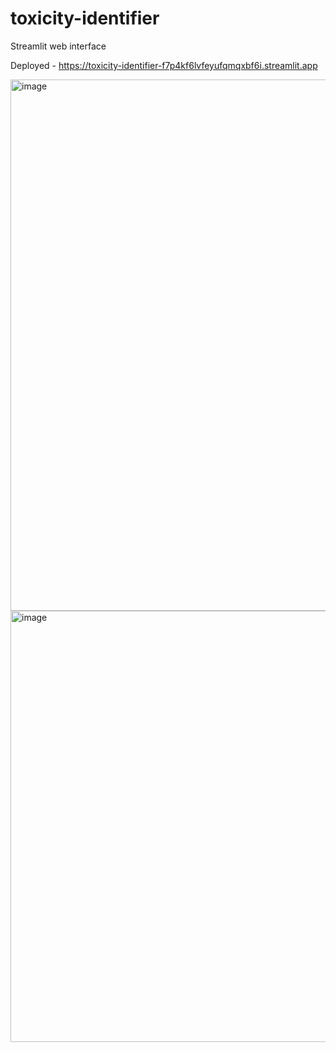 # toxicity-identifier

Streamlit web interface

Deployed - https://toxicity-identifier-f7p4kf6lvfeyufqmqxbf6i.streamlit.app

<img width="850" alt="image" src="https://github.com/kandpalpk/toxicity-identifier/assets/71525747/3873ff7c-45ac-4f8a-b510-5617caedfca6">
<br>
<img width="690" alt="image" src="https://github.com/kandpalpk/toxicity-identifier/assets/71525747/7b5d8c2f-a212-458d-a613-060dd73c5940">

